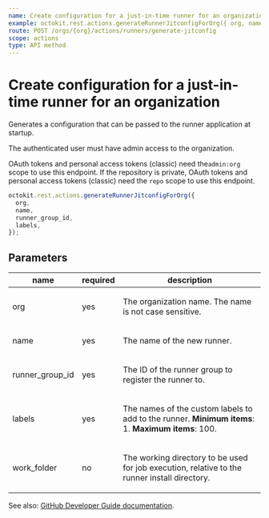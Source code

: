 ```yaml
---
name: Create configuration for a just-in-time runner for an organization
example: octokit.rest.actions.generateRunnerJitconfigForOrg({ org, name, runner_group_id, labels })
route: POST /orgs/{org}/actions/runners/generate-jitconfig
scope: actions
type: API method
---
```


# Create configuration for a just-in-time runner for an organization

Generates a configuration that can be passed to the runner application at startup.

The authenticated user must have admin access to the organization.

OAuth tokens and personal access tokens (classic) need the`admin:org` scope to use this endpoint. If the repository is private, OAuth tokens and personal access tokens (classic) need the `repo` scope to use this endpoint.

```js
octokit.rest.actions.generateRunnerJitconfigForOrg({
  org,
  name,
  runner_group_id,
  labels,
});
```

## Parameters

<table>
  <thead>
    <tr>
      <th>name</th>
      <th>required</th>
      <th>description</th>
    </tr>
  </thead>
  <tbody>
    <tr><td>org</td><td>yes</td><td>

The organization name. The name is not case sensitive.

</td></tr>
<tr><td>name</td><td>yes</td><td>

The name of the new runner.

</td></tr>
<tr><td>runner_group_id</td><td>yes</td><td>

The ID of the runner group to register the runner to.

</td></tr>
<tr><td>labels</td><td>yes</td><td>

The names of the custom labels to add to the runner. **Minimum items**: 1. **Maximum items**: 100.

</td></tr>
<tr><td>work_folder</td><td>no</td><td>

The working directory to be used for job execution, relative to the runner install directory.

</td></tr>
  </tbody>
</table>

See also: [GitHub Developer Guide documentation](https://docs.github.com/rest/actions/self-hosted-runners#create-configuration-for-a-just-in-time-runner-for-an-organization).
